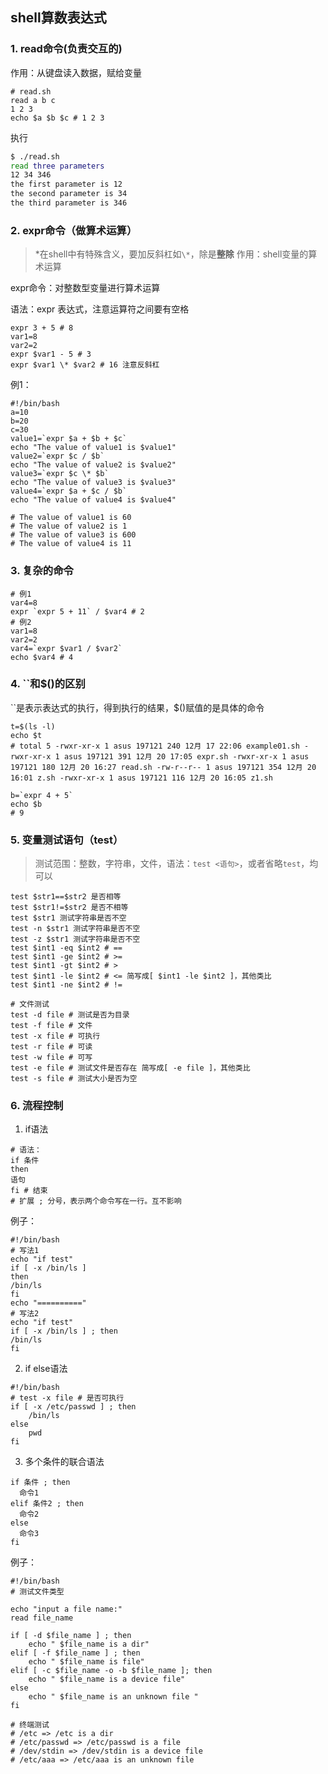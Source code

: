 ## shell算数表达式

### 1. read命令(负责交互的)
作用：从键盘读入数据，赋给变量
```shell
# read.sh
read a b c
1 2 3
echo $a $b $c # 1 2 3
```
执行
```bash
$ ./read.sh
read three parameters
12 34 346
the first parameter is 12
the second parameter is 34
the third parameter is 346
```
### 2. expr命令（做算术运算）
> *在shell中有特殊含义，要加反斜杠如```\*```，除是**整除**
作用：shell变量的算术运算

expr命令：对整数型变量进行算术运算

语法：expr 表达式，注意运算符之间要有空格
```shell
expr 3 + 5 # 8
var1=8
var2=2
expr $var1 - 5 # 3
expr $var1 \* $var2 # 16 注意反斜杠
```
例1：
```shell
#!/bin/bash
a=10
b=20
c=30
value1=`expr $a + $b + $c`
echo "The value of value1 is $value1"
value2=`expr $c / $b`
echo "The value of value2 is $value2"
value3=`expr $c \* $b`
echo "The value of value3 is $value3"
value4=`expr $a + $c / $b`
echo "The value of value4 is $value4"

# The value of value1 is 60
# The value of value2 is 1
# The value of value3 is 600
# The value of value4 is 11
```
### 3. 复杂的命令
```shell
# 例1
var4=8
expr `expr 5 + 11` / $var4 # 2
# 例2
var1=8
var2=2
var4=`expr $var1 / $var2`
echo $var4 # 4
```
### 4. ``和$()的区别
``是表示表达式的执行，得到执行的结果，$()赋值的是具体的命令
```shell
t=$(ls -l)
echo $t
# total 5 -rwxr-xr-x 1 asus 197121 240 12月 17 22:06 example01.sh -rwxr-xr-x 1 asus 197121 391 12月 20 17:05 expr.sh -rwxr-xr-x 1 asus 197121 180 12月 20 16:27 read.sh -rw-r--r-- 1 asus 197121 354 12月 20 16:01 z.sh -rwxr-xr-x 1 asus 197121 116 12月 20 16:05 z1.sh

b=`expr 4 + 5`
echo $b
# 9
```

### 5. 变量测试语句（test）
> 测试范围：整数，字符串，文件，语法：```test <语句>```，或者省略```test```，均可以
```shell
test $str1==$str2 是否相等
test $str1!=$str2 是否不相等
test $str1 测试字符串是否不空
test -n $str1 测试字符串是否不空
test -z $str1 测试字符串是否不空
test $int1 -eq $int2 # ==
test $int1 -ge $int2 # >=
test $int1 -gt $int2 # >
test $int1 -le $int2 # <= 简写成[ $int1 -le $int2 ]，其他类比
test $int1 -ne $int2 # !=

# 文件测试
test -d file # 测试是否为目录
test -f file # 文件
test -x file # 可执行
test -r file # 可读
test -w file # 可写
test -e file # 测试文件是否存在 简写成[ -e file ]，其他类比
test -s file # 测试大小是否为空
```

### 6. 流程控制
1. if语法
```shell
# 语法：
if 条件
then
语句
fi # 结束 
# 扩展 ; 分号，表示两个命令写在一行。互不影响
```
例子：
```shell
#!/bin/bash
# 写法1
echo "if test"
if [ -x /bin/ls ]
then 
/bin/ls
fi
echo "=========="
# 写法2
echo "if test"
if [ -x /bin/ls ] ; then
/bin/ls
fi
```
2. if else语法
```shell
#!/bin/bash
# test -x file # 是否可执行
if [ -x /etc/passwd ] ; then
	/bin/ls
else
	pwd
fi
```
3. 多个条件的联合语法
```shell
if 条件 ; then
  命令1
elif 条件2 ; then
  命令2
else
  命令3
fi
```
例子：
```shell
#!/bin/bash
# 测试文件类型

echo "input a file name:"
read file_name

if [ -d $file_name ] ; then
	echo " $file_name is a dir"
elif [ -f $file_name ] ; then
	echo " $file_name is file"
elif [ -c $file_name -o -b $file_name ]; then
	echo " $file_name is a device file"
else
	echo " $file_name is an unknown file "
fi

# 终端测试
# /etc => /etc is a dir
# /etc/passwd => /etc/passwd is a file
# /dev/stdin => /dev/stdin is a device file
# /etc/aaa => /etc/aaa is an unknown file
```